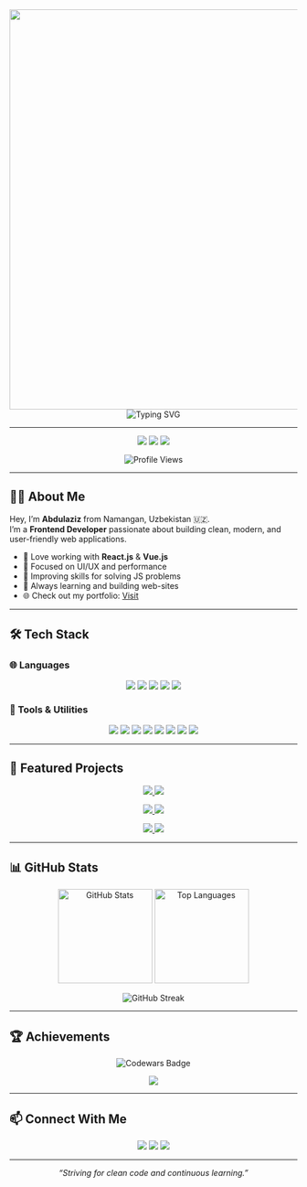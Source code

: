 <div align="center">
  <img width="700" src="https://github.com/user-attachments/assets/0a3e7b47-6111-4156-9708-31ccb1901241">
</div>
 
<div align="center">
  <img src="https://readme-typing-svg.demolab.com/?font=Fira+Code&size=30&duration=2500&pause=500&color=00C3FF&center=true&vCenter=true&width=500&lines=React+JS+Developer;Vue+JS+Developer;Frontend+Enthusiast;Clean+Code+Advocate;Active+Github+Contributor;Codewars+Active+User;Hireable;Always+Learning+%F0%9F%92%AA" alt="Typing SVG"/>
</div>

---

<p align="center">
  <a href="https://vue-portfolio-dark.vercel.app/" target="_blank"><img src="https://img.shields.io/badge/Portfolio-Visit-2aa149?style=for-the-badge&logo=vercel&logoColor=white" /></a>
  <a href="https://t.me/t_abdulaziz_t" target="_blank"><img src="https://img.shields.io/badge/Telegram-Contact-26A5E4?style=for-the-badge&logo=telegram&logoColor=white" /></a>
  <a href="https://www.instagram.com/t__abdulaz1z" target="_blank"><img src="https://img.shields.io/badge/Instagram-Follow-E4405F?style=for-the-badge&logo=instagram&logoColor=white" /></a>
</p>

<p align="center">
  <img src="https://komarev.com/ghpvc/?username=abdulaziz-developer1&color=blue&style=for-the-badge&label=PROFILE+VIEWS" alt="Profile Views"/> 
</p>

---

## 👨‍💻 About Me

Hey, I’m **Abdulaziz** from Namangan, Uzbekistan 🇺🇿.  
I’m a **Frontend Developer** passionate about building clean, modern, and user-friendly web applications.  

- 🚀 Love working with **React.js** & **Vue.js**  
- 🎨 Focused on UI/UX and performance  
- 🧠 Improving skills for solving JS problems
- 🌱 Always learning and building web-sites  
- 🌐 Check out my portfolio: [Visit](https://vue-portfolio-dark.vercel.app)

---

## 🛠️ Tech Stack

### 🌐 Languages
<p align="center">
  <img src="https://img.shields.io/badge/HTML5-E34F26?style=for-the-badge&logo=html5&logoColor=white"/>
  <img src="https://img.shields.io/badge/CSS3-1572B6?style=for-the-badge&logo=css&logoColor=white"/>
  <img src="https://img.shields.io/badge/JavaScript-F7DF1E?style=for-the-badge&logo=javascript&logoColor=black"/>
  <img src="https://img.shields.io/badge/React js-20232A?style=for-the-badge&logo=react&logoColor=61DAFB"/>
  <img src="https://img.shields.io/badge/Vue js-4FC08D?style=for-the-badge&logo=vue.js&logoColor=white"/>
</p>

### 🔧 Tools & Utilities
<p align="center">
  <img src="https://img.shields.io/badge/Tailwind_CSS-06B6D4?style=for-the-badge&logo=tailwind-css&logoColor=white"/>
  <img src="https://img.shields.io/badge/Vite-646CFF?style=for-the-badge&logo=vite&logoColor=white"/>
  <img src="https://img.shields.io/badge/Git-F05032?style=for-the-badge&logo=git&logoColor=white"/>
  <img src="https://img.shields.io/badge/GitHub-181717?style=for-the-badge&logo=github&logoColor=white"/>
  <img src="https://img.shields.io/badge/VS_Code-007ACC?style=for-the-badge&logo=vscode&logoColor=white"/>
  <img src="https://img.shields.io/badge/Swiper-6332f6?style=for-the-badge&logo=swiper&logoColor=white"/>
  <img src="https://img.shields.io/badge/i18n-0078D4?style=for-the-badge&logo=google-translate&logoColor=white"/>
  <img src="https://img.shields.io/badge/Toastify-FF9100?style=for-the-badge&logoColor=white"/>
</p>

---

## 🚀 Featured Projects

<p align="center">
  <a href="https://github.com/Abdulaziz-developer1/Portfolio">
    <img src="https://github-readme-stats.vercel.app/api/pin/?username=Abdulaziz-developer1&repo=Portfolio&theme=tokyonight&hide_border=true" />
  </a>
  <a href="https://github.com/Abdulaziz-developer1/workroom">
    <img src="https://github-readme-stats.vercel.app/api/pin/?username=Abdulaziz-developer1&repo=workroom&theme=tokyonight&hide_border=true" />
  </a>
</p>
<p align="center">
  <a href="https://github.com/Abdulaziz-developer1/algoritm-exam-react">
    <img src="https://github-readme-stats.vercel.app/api/pin/?username=Abdulaziz-developer1&repo=algoritm-exam-react&theme=tokyonight&hide_border=true" />
  </a>
    <a href="https://github.com/Abdulaziz-developer1/virtualr">
    <img src="https://github-readme-stats.vercel.app/api/pin/?username=Abdulaziz-developer1&repo=virtualr&theme=tokyonight&hide_border=true" />
  </a>
</p>
<p align="center">
  <a href="https://github.com/Abdulaziz-developer1/Abdulaziz-developer1">
    <img src="https://github-readme-stats.vercel.app/api/pin/?username=Abdulaziz-developer1&repo=Abdulaziz-developer1&theme=tokyonight&hide_border=true" />
  </a>
    <a href="https://github.com/Abdulaziz-developer1/github">
    <img src="https://github-readme-stats.vercel.app/api/pin/?username=Abdulaziz-developer1&repo=github&theme=tokyonight&hide_border=true" />
  </a>
</p>
 

---

## 📊 GitHub Stats

<p align="center">
  <img src="https://github-readme-stats.vercel.app/api?username=Abdulaziz-developer1&show_icons=true&theme=tokyonight&hide_border=true" alt="GitHub Stats" height="165"/>
  <img src="https://github-readme-stats.vercel.app/api/top-langs/?username=Abdulaziz-developer1&layout=compact&theme=tokyonight&hide_border=true" alt="Top Languages" height="165"/>
</p>

<p align="center">
  <img src="https://streak-stats.demolab.com/?user=Abdulaziz-developer1&theme=tokyonight&hide_border=true" alt="GitHub Streak"/>
</p>

---

## 🏆 Achievements

<p align="center">
  <img src="https://www.codewars.com/users/Abdulaziz12/badges/large" alt="Codewars Badge"/>
</p>

<p align="center">
  <img src="https://github-profile-trophy.vercel.app/?username=Abdulaziz-developer1&theme=onedark&no-frame=true&row=1&column=6" />
</p>

---

## 📫 Connect With Me

<p align="center">
  <a href="https://t.me/t_abdulaziz_t"><img src="https://img.shields.io/badge/Telegram-26A5E4?style=for-the-badge&logo=telegram&logoColor=white"/></a>
  <a href="https://www.instagram.com/t__abdulaz1z"><img src="https://img.shields.io/badge/Instagram-E4405F?style=for-the-badge&logo=instagram&logoColor=white"/></a>
  <a href="https://vue-portfolio-dark.vercel.app/"><img src="https://img.shields.io/badge/Portfolio-2aa149?style=for-the-badge&logo=vercel&logoColor=white"/></a>
</p>

---

<p align="center">
  <i>“Striving for clean code and continuous learning.”</i>  
</p>
